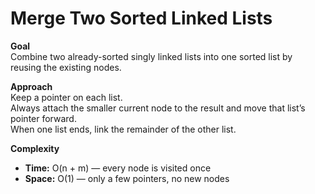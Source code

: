 # Merge Two Sorted Linked Lists

**Goal**  
Combine two already-sorted singly linked lists into one sorted list by reusing the existing nodes.

**Approach**  
Keep a pointer on each list.  
Always attach the smaller current node to the result and move that list’s pointer forward.  
When one list ends, link the remainder of the other list.

**Complexity**  
- **Time:** O(n + m) — every node is visited once  
- **Space:** O(1) — only a few pointers, no new nodes
